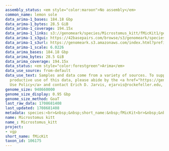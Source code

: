 ```yaml
---
assembly_status: <em style="color:maroon">No assembly</em>
common_name: lemon sole
data_arima-1_bases: 184.18 Gbp
data_arima-1_bytes: 28.5 GiB
data_arima-1_coverage: 194.15x
data_arima-1_links: s3://genomeark/species/Microstomus_kitt/fMicKit1/genomic_data/arima/<br>
data_arima-1_s3gui: https://42basepairs.com/browse/s3/genomeark/species/Microstomus_kitt/fMicKit1/genomic_data/arima/
data_arima-1_s3url: https://genomeark.s3.amazonaws.com/index.html?prefix=species/Microstomus_kitt/fMicKit1/genomic_data/arima/
data_arima-1_scale: 6.0226
data_arima_bases: 184.18 Gbp
data_arima_bytes: 28.5 GiB
data_arima_coverage: 194.15x
data_status: <em style="color:forestgreen">Arima</em>
data_use_source: from-default
data_use_text: Samples and data come from a variety of sources. To support fair and
  productive use of this data, please abide by the <a href="https://genome10k.soe.ucsc.edu/data-use-policies/">Data
  Use Policy</a> and contact Erich D. Jarvis, ejarvis@rockefeller.edu, with any questions.
genome_size: 948660000
genome_size_display: 0.95 Gbp
genome_size_method: GoaT
last_raw_data: 1708681408
last_updated: 1708681408
metadata: species:<br>&nbsp;&nbsp;short_name:&nbsp;fMicKit<br>&nbsp;&nbsp;name:&nbsp;Microstomus&nbsp;kitt<br>&nbsp;&nbsp;taxon_id:&nbsp;106175<br>&nbsp;&nbsp;common_name:&nbsp;lemon&nbsp;sole<br>&nbsp;&nbsp;order:<br>&nbsp;&nbsp;&nbsp;&nbsp;name:&nbsp;Pleuronectiformes<br>&nbsp;&nbsp;family:<br>&nbsp;&nbsp;&nbsp;&nbsp;name:&nbsp;Pleuronectidae<br>&nbsp;&nbsp;individuals:<br>&nbsp;&nbsp;&nbsp;&nbsp;-&nbsp;short_name:&nbsp;fMicKit1<br>&nbsp;&nbsp;&nbsp;&nbsp;&nbsp;&nbsp;biosample_id:&nbsp;SAMEA114298639<br>&nbsp;&nbsp;&nbsp;&nbsp;&nbsp;&nbsp;sex:<br>&nbsp;&nbsp;genome_size:&nbsp;948660000<br>&nbsp;&nbsp;genome_size_method:&nbsp;GoaT<br>&nbsp;&nbsp;project:&nbsp;[&nbsp;vgp&nbsp;]<br>
name: Microstomus kitt
name_: Microstomus_kitt
project:
- vgp
short_name: fMicKit
taxon_id: 106175
---
```

